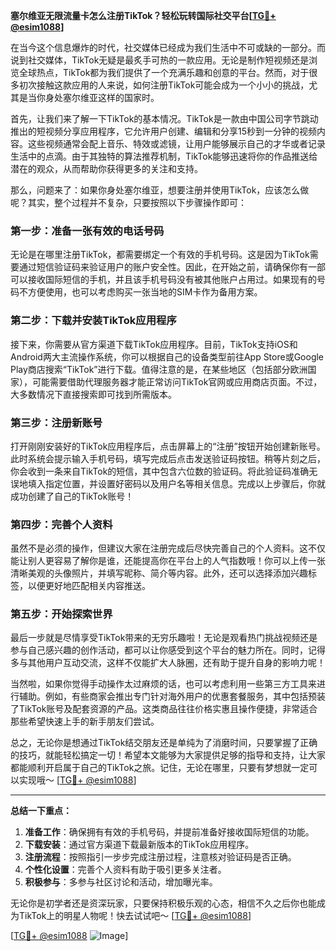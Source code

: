 **塞尔维亚无限流量卡怎么注册TikTok？轻松玩转国际社交平台[[TG💪+ @esim1088](https://t.me/s/esim1088)]**

在当今这个信息爆炸的时代，社交媒体已经成为我们生活中不可或缺的一部分。而说到社交媒体，TikTok无疑是最炙手可热的一款应用。无论是制作短视频还是浏览全球热点，TikTok都为我们提供了一个充满乐趣和创意的平台。然而，对于很多初次接触这款应用的人来说，如何注册TikTok可能会成为一个小小的挑战，尤其是当你身处塞尔维亚这样的国家时。

首先，让我们来了解一下TikTok的基本情况。TikTok是一款由中国公司字节跳动推出的短视频分享应用程序，它允许用户创建、编辑和分享15秒到一分钟的视频内容。这些视频通常会配上音乐、特效或滤镜，让用户能够展示自己的才华或者记录生活中的点滴。由于其独特的算法推荐机制，TikTok能够迅速将你的作品推送给潜在的观众，从而帮助你获得更多的关注和支持。

那么，问题来了：如果你身处塞尔维亚，想要注册并使用TikTok，应该怎么做呢？其实，整个过程并不复杂，只要按照以下步骤操作即可：

### 第一步：准备一张有效的电话号码

无论是在哪里注册TikTok，都需要绑定一个有效的手机号码。这是因为TikTok需要通过短信验证码来验证用户的账户安全性。因此，在开始之前，请确保你有一部可以接收国际短信的手机，并且该手机号码没有被其他账户占用过。如果现有的号码不方便使用，也可以考虑购买一张当地的SIM卡作为备用方案。

### 第二步：下载并安装TikTok应用程序

接下来，你需要从官方渠道下载TikTok应用程序。目前，TikTok支持iOS和Android两大主流操作系统，你可以根据自己的设备类型前往App Store或Google Play商店搜索“TikTok”进行下载。值得注意的是，在某些地区（包括部分欧洲国家），可能需要借助代理服务器才能正常访问TikTok官网或应用商店页面。不过，大多数情况下直接搜索即可找到所需版本。

### 第三步：注册新账号

打开刚刚安装好的TikTok应用程序后，点击屏幕上的“注册”按钮开始创建新账号。此时系统会提示输入手机号码，填写完成后点击发送验证码按钮。稍等片刻之后，你会收到一条来自TikTok的短信，其中包含六位数的验证码。将此验证码准确无误地填入指定位置，并设置好密码以及用户名等相关信息。完成以上步骤后，你就成功创建了自己的TikTok账号！

### 第四步：完善个人资料

虽然不是必须的操作，但建议大家在注册完成后尽快完善自己的个人资料。这不仅能让别人更容易了解你是谁，还能提高你在平台上的人气指数哦！你可以上传一张清晰美观的头像照片，并填写昵称、简介等内容。此外，还可以选择添加兴趣标签，以便更好地匹配相关内容推送。

### 第五步：开始探索世界

最后一步就是尽情享受TikTok带来的无穷乐趣啦！无论是观看热门挑战视频还是参与自己感兴趣的创作活动，都可以让你感受到这个平台的魅力所在。同时，记得多与其他用户互动交流，这样不仅能扩大人脉圈，还有助于提升自身的影响力呢！

当然啦，如果你觉得手动操作太过麻烦的话，也可以考虑利用一些第三方工具来进行辅助。例如，有些商家会推出专门针对海外用户的优惠套餐服务，其中包括预装了TikTok账号及配套资源的产品。这类商品往往价格实惠且操作便捷，非常适合那些希望快速上手的新手朋友们尝试。

总之，无论你是想通过TikTok结交朋友还是单纯为了消磨时间，只要掌握了正确的技巧，就能轻松搞定一切！希望本文能够为大家提供足够的指导和支持，让大家都能顺利开启属于自己的TikTok之旅。记住，无论在哪里，只要有梦想就一定可以实现哦～ [[TG💪+ @esim1088](https://t.me/s/esim1088)]

---

**总结一下重点：**

1. **准备工作**：确保拥有有效的手机号码，并提前准备好接收国际短信的功能。
2. **下载安装**：通过官方渠道下载最新版本的TikTok应用程序。
3. **注册流程**：按照指引一步步完成注册过程，注意核对验证码是否正确。
4. **个性化设置**：完善个人资料有助于吸引更多关注者。
5. **积极参与**：多参与社区讨论和活动，增加曝光率。

无论你是初学者还是资深玩家，只要保持积极乐观的心态，相信不久之后你也能成为TikTok上的明星人物呢！快去试试吧～ [[TG💪+ @esim1088](https://t.me/s/esim1088)] 

[[TG💪+ @esim1088](https://t.me/s/esim1088) ![Image](https://i.postimg.cc/4NQfJmqS/Snipaste-2025-05-13-00-14-12.png)]